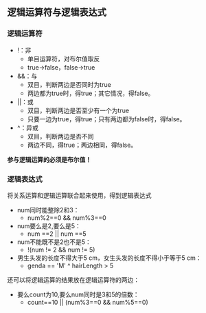 ## 逻辑运算符与逻辑表达式

### 逻辑运算符

- !：非          
  - 单目运算符，对布尔值取反
  - true->false，false->true
- &&：与
  - 双目，判断两边是否同时为true
  - 两边都为true时，得true；其它情况，得false。
- ||：或
  - 双目，判断两边是否至少有一个为true
  - 只要一边为true，得true；只有两边都为false时，得false。
- ^：异或
  - 双目，判断两边是否不同
  - 两边不同，得true；两边相同，得false。

**参与逻辑运算的必须是布尔值！**

### 逻辑表达式

将关系运算和逻辑运算联合起来使用，得到逻辑表达式

- num同时能整除2和3：
  - num%2==0 && num%3==0
- num要么是2,要么是5：
  - num ==2 || num ==5
- num不能既不是2也不是5：
  - !(num != 2 && num != 5)
- 男生头发的长度不得大于5 cm，女生头发的长度不得小于等于5 cm：
  - genda == 'M' ^ hairLength > 5

还可以将逻辑运算的结果放在逻辑运算符的两边：

- 要么count为10,要么num同时是3和5的倍数：
  - count==10 || (num%3==0 && num%5==0)